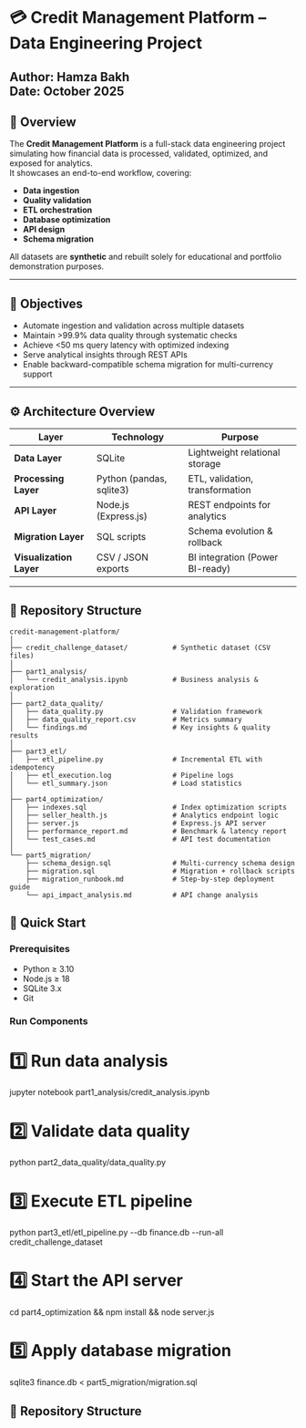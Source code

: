 # 💳 Credit Management Platform – Data Engineering Project

**Author:** Hamza Bakh  
**Date:** October 2025  
---

## 🧭 Overview

The **Credit Management Platform** is a full-stack data engineering project simulating how financial data is processed, validated, optimized, and exposed for analytics.  
It showcases an end-to-end workflow, covering:

- **Data ingestion**
- **Quality validation**
- **ETL orchestration**
- **Database optimization**
- **API design**
- **Schema migration**

All datasets are **synthetic** and rebuilt solely for educational and portfolio demonstration purposes.

---

## 🎯 Objectives

- Automate ingestion and validation across multiple datasets  
- Maintain >99.9% data quality through systematic checks  
- Achieve <50 ms query latency with optimized indexing  
- Serve analytical insights through REST APIs  
- Enable backward-compatible schema migration for multi-currency support  

---

## ⚙️ Architecture Overview

| Layer | Technology | Purpose |
|-------|-------------|----------|
| **Data Layer** | SQLite | Lightweight relational storage |
| **Processing Layer** | Python (pandas, sqlite3) | ETL, validation, transformation |
| **API Layer** | Node.js (Express.js) | REST endpoints for analytics |
| **Migration Layer** | SQL scripts | Schema evolution & rollback |
| **Visualization Layer** | CSV / JSON exports | BI integration (Power BI-ready) |

---

## 📂 Repository Structure

```plaintext
credit-management-platform/
│
├── credit_challenge_dataset/           # Synthetic dataset (CSV files)
│
├── part1_analysis/
│   └── credit_analysis.ipynb           # Business analysis & exploration
│
├── part2_data_quality/
│   ├── data_quality.py                 # Validation framework
│   ├── data_quality_report.csv         # Metrics summary
│   └── findings.md                     # Key insights & quality results
│
├── part3_etl/
│   ├── etl_pipeline.py                 # Incremental ETL with idempotency
│   ├── etl_execution.log               # Pipeline logs
│   └── etl_summary.json                # Load statistics
│
├── part4_optimization/
│   ├── indexes.sql                     # Index optimization scripts
│   ├── seller_health.js                # Analytics endpoint logic
│   ├── server.js                       # Express.js API server
│   ├── performance_report.md           # Benchmark & latency report
│   └── test_cases.md                   # API test documentation
│
└── part5_migration/
    ├── schema_design.sql               # Multi-currency schema design
    ├── migration.sql                   # Migration + rollback scripts
    ├── migration_runbook.md            # Step-by-step deployment guide
    └── api_impact_analysis.md          # API change analysis
```

## 🚀 Quick Start

### Prerequisites
- Python ≥ 3.10  
- Node.js ≥ 18  
- SQLite 3.x  
- Git  

### Run Components
# 1️⃣ Run data analysis
jupyter notebook part1_analysis/credit_analysis.ipynb

# 2️⃣ Validate data quality
python part2_data_quality/data_quality.py

# 3️⃣ Execute ETL pipeline
python part3_etl/etl_pipeline.py --db finance.db --run-all credit_challenge_dataset

# 4️⃣ Start the API server
cd part4_optimization && npm install && node server.js

# 5️⃣ Apply database migration
sqlite3 finance.db < part5_migration/migration.sql


## 📁 Repository Structure


